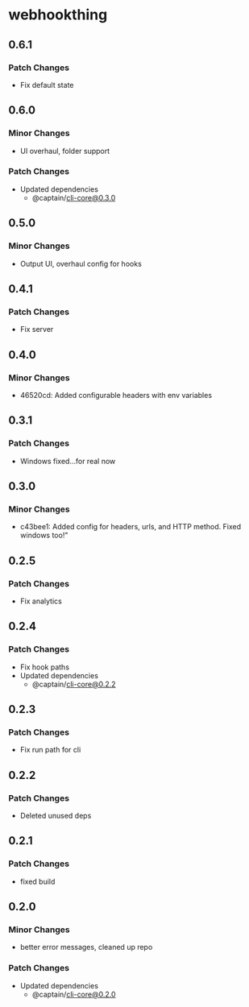 # webhookthing

## 0.6.1

### Patch Changes

- Fix default state

## 0.6.0

### Minor Changes

- UI overhaul, folder support

### Patch Changes

- Updated dependencies
  - @captain/cli-core@0.3.0

## 0.5.0

### Minor Changes

- Output UI, overhaul config for hooks

## 0.4.1

### Patch Changes

- Fix server

## 0.4.0

### Minor Changes

- 46520cd: Added configurable headers with env variables

## 0.3.1

### Patch Changes

- Windows fixed...for real now

## 0.3.0

### Minor Changes

- c43bee1: Added config for headers, urls, and HTTP method. Fixed windows too!"

## 0.2.5

### Patch Changes

- Fix analytics

## 0.2.4

### Patch Changes

- Fix hook paths
- Updated dependencies
  - @captain/cli-core@0.2.2

## 0.2.3

### Patch Changes

- Fix run path for cli

## 0.2.2

### Patch Changes

- Deleted unused deps

## 0.2.1

### Patch Changes

- fixed build

## 0.2.0

### Minor Changes

- better error messages, cleaned up repo

### Patch Changes

- Updated dependencies
  - @captain/cli-core@0.2.0
